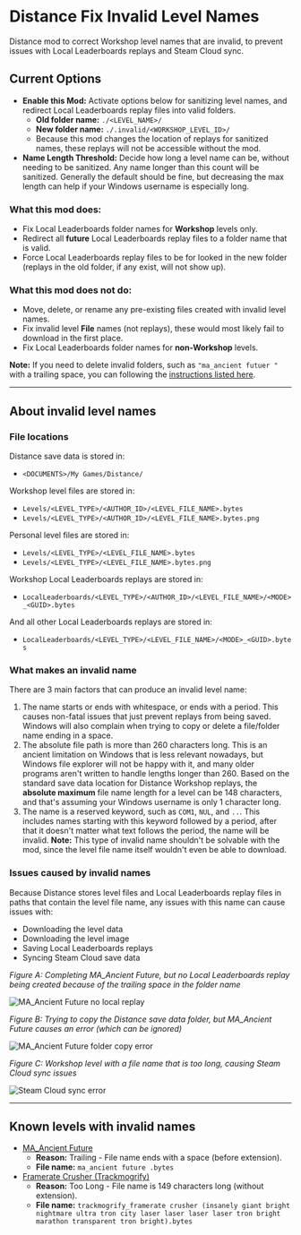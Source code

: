 # Distance Fix Invalid Level Names

Distance mod to correct Workshop level names that are invalid, to prevent issues with Local Leaderboards replays and Steam Cloud sync.


## Current Options

* **Enable this Mod:** Activate options below for sanitizing level names, and redirect Local Leaderboards replay files into valid folders.
    * **Old folder name:** `./<LEVEL_NAME>/`
    * **New folder name:** `./.invalid/<WORKSHOP_LEVEL_ID>/`
	* Because this mod changes the location of replays for sanitized names, these replays will not be accessible without the mod.
* **Name Length Threshold:** Decide how long a level name can be, without needing to be sanitized. Any name longer than this count will be sanitized. Generally the default should be fine, but decreasing the max length can help if your Windows username is especially long.


### What this mod does:

* Fix Local Leaderboards folder names for **Workshop** levels only.
* Redirect all **future** Local Leaderboards replay files to a folder name that is valid.
* Force Local Leaderboards replay files to be for looked in the new folder (replays in the old folder, if any exist, will not show up).


### What this mod does not do:

* Move, delete, or rename any pre-existing files created with invalid level names.
* Fix invalid level **File** names (not replays), these would most likely fail to download in the first place.
* Fix Local Leaderboards folder names for **non-Workshop** levels.

**Note:** If you need to delete invalid folders, such as `"ma_ancient futuer "` with a trailing space, you can following the [instructions listed here](https://superuser.com/a/866217/925269).



***

## About invalid level names

### File locations

Distance save data is stored in:

* `<DOCUMENTS>/My Games/Distance/`

Workshop level files are stored in:

* `Levels/<LEVEL_TYPE>/<AUTHOR_ID>/<LEVEL_FILE_NAME>.bytes`
* `Levels/<LEVEL_TYPE>/<AUTHOR_ID>/<LEVEL_FILE_NAME>.bytes.png`

Personal level files are stored in:

* `Levels/<LEVEL_TYPE>/<LEVEL_FILE_NAME>.bytes`
* `Levels/<LEVEL_TYPE>/<LEVEL_FILE_NAME>.bytes.png`

Workshop Local Leaderboards replays are stored in:

* `LocalLeaderboards/<LEVEL_TYPE>/<AUTHOR_ID>/<LEVEL_FILE_NAME>/<MODE>_<GUID>.bytes`

And all other Local Leaderboards replays are stored in:

* `LocalLeaderboards/<LEVEL_TYPE>/<LEVEL_FILE_NAME>/<MODE>_<GUID>.bytes`


### What makes an invalid name

There are 3 main factors that can produce an invalid level name:

1. The name starts or ends with whitespace, or ends with a period. This causes non-fatal issues that just prevent replays from being saved. Windows will also complain when trying to copy or delete a file/folder name ending in a space.
2. The absolute file path is more than 260 characters long. This is an ancient limitation on Windows that is less relevant nowadays, but Windows file explorer will not be happy with it, and many older programs aren't written to handle lengths longer than 260. Based on the standard save data location for Distance Workshop replays, the **absolute maximum** file name length for a level can be 148 characters, and that's assuming your Windows username is only 1 character long.
3. The name is a reserved keyword, such as `COM1`, `NUL`, and `..`. This includes names starting with this keyword followed by a period, after that it doesn't matter what text follows the period, the name will be invalid. **Note:** This type of invalid name shouldn't be solvable with the mod, since the level file name itself wouldn't even be able to download.

### Issues caused by invalid names

Because Distance stores level files and Local Leaderboards replay files in paths that contain the level file name, any issues with this name can cause issues with:
* Downloading the level data
* Downloading the level image
* Saving Local Leaderboards replays
* Syncing Steam Cloud save data

<p align="center">

*Figure A: Completing MA\_Ancient Future, but no Local Leaderboards replay being created because of the trailing space in the folder name*

![MA_Ancient Future no local replay](https://i.imgur.com/plz8nTW.png)

</p>

<p align="center">

*Figure B: Trying to copy the Distance save data folder, but MA\_Ancient Future causes an error (which can be ignored)*

![MA_Ancient Future folder copy error](https://i.imgur.com/uQ3KuXj.png)

</p>

<p align="center">

*Figure C: Workshop level with a file name that is too long, causing Steam Cloud sync issues*

![Steam Cloud sync error](https://i.imgur.com/yMPQ0u5.png)

</p>



***

## Known levels with invalid names

* [MA_Ancient Future](https://steamcommunity.com/sharedfiles/filedetails/?id=2640449846)
    * **Reason:** Trailing - File name ends with a space (before extension).
	* **File name:** `ma_ancient future .bytes`
* [Framerate Crusher (Trackmogrify)](https://steamcommunity.com/sharedfiles/filedetails/?id=839128031)
    * **Reason:** Too Long - File name is 149 characters long (without extension).
    * **File name:** `trackmogrify_framerate crusher (insanely giant bright nightmare ultra tron city laser laser laser laser tron bright marathon transparent tron bright).bytes`
